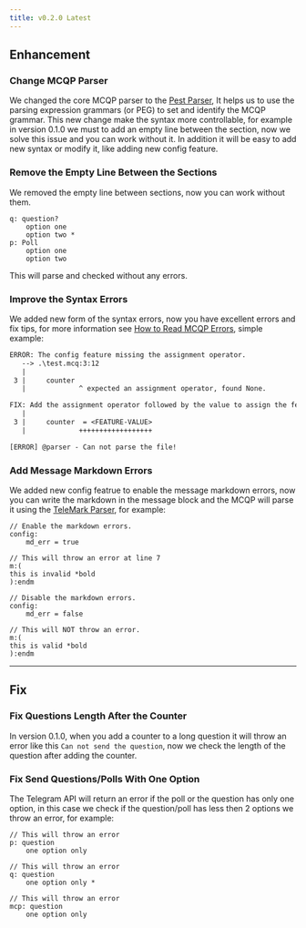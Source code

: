 ```yaml
---
title: v0.2.0 Latest
---
```


## Enhancement
### Change MCQP Parser
We changed the core MCQP parser to the [Pest Parser](https://pest.rs), It helps us to use the 
parsing expression grammars (or PEG) to set and identify the MCQP grammar. This new change make
the syntax more controllable, for example in version 0.1.0 we must to add an empty line between
the section, now we solve this issue and you can work without it. In addition it will be easy to 
add new syntax or modify it, like adding new config feature.

### Remove the Empty Line Between the Sections
We removed the empty line between sections, now you can work without them.
```mcq showLineNumbers
q: question?
    option one
    option two *
p: Poll
    option one
    option two
```
This will parse and checked without any errors.

### Improve the Syntax Errors
We added new form of the syntax errors, now you have excellent errors and fix tips, for more 
information see [How to Read MCQP Errors](../reading_errors.md), simple example:
```txt
ERROR: The config feature missing the assignment operator.
   --> .\test.mcq:3:12
   |
 3 |     counter
   |             ^ expected an assignment operator, found None.

FIX: Add the assignment operator followed by the value to assign the feature value.
   |
 3 |     counter  = <FEATURE-VALUE>
   |             ++++++++++++++++++

[ERROR] @parser - Can not parse the file!
```

### Add Message Markdown Errors
We added new config featrue to enable the message markdown errors, now you can write the markdown
in the message block and the MCQP will parse it using the [TeleMark Parser](https://github.com/mcqp/telemark),
for example:
```mcq showLineNumbers
// Enable the markdown errors.
config:
    md_err = true

// This will throw an error at line 7
m:(
this is invalid *bold
):endm

// Disable the markdown errors.
config:
    md_err = false

// This will NOT throw an error.
m:(
this is valid *bold
):endm
```
---
## Fix
### Fix Questions Length After the Counter
In version 0.1.0, when you add a counter to a long question it will throw an error like this 
`Can not send the question`, now we check the length of the question after adding the counter.

### Fix Send Questions/Polls With One Option
The Telegram API will return an error if the poll or the question has only one option, in this 
case we check if the question/poll has less then 2 options we throw an error, for example:
```mcq showLineNumbers
// This will throw an error
p: question
    one option only

// This will throw an error
q: question
    one option only *

// This will throw an error
mcp: question
    one option only 
```